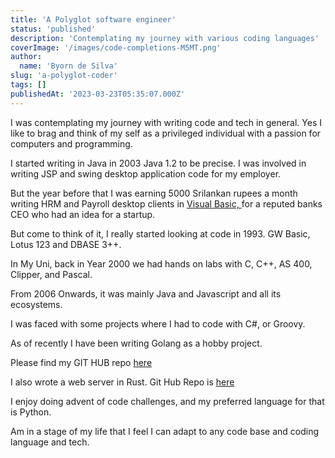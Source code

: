```yaml
---
title: 'A Polyglot software engineer'
status: 'published'
description: 'Contemplating my journey with various coding languages'
coverImage: '/images/code-completions-M5MT.png'
author:
  name: 'Byorn de Silva'
slug: 'a-polyglot-coder'
tags: []
publishedAt: '2023-03-23T05:35:07.000Z'
---
```


I was contemplating my journey with writing code and tech in general. Yes I like to brag and think of my self as a privileged individual with a passion for computers and programming.

I started writing in Java in 2003 Java 1.2 to be precise. I was involved in writing JSP and swing desktop application code for my employer.

But the year before that I was earning 5000 Srilankan rupees a month writing HRM and Payroll desktop clients in [Visual Basic, ](http://VB.NET)for a reputed banks CEO who had an idea for a startup.

But come to think of it, I really started looking at code in 1993. GW Basic, Lotus 123 and DBASE 3++.

In My Uni, back in Year 2000 we had hands on labs with C, C++, AS 400, Clipper, and Pascal.

From 2006 Onwards, it was mainly Java and Javascript and all its ecosystems.

I was faced with some projects where I had to code with C#, or Groovy.

As of recently I have been writing Golang as a hobby project.

Please find my GIT HUB repo [here](https://github.com/byorn/advent_of_code)

I also wrote a web server in Rust. Git Hub Repo is [here](https://github.com/byorn/learning_rust/tree/main/src)

I enjoy doing advent of code challenges, and my preferred language for that is Python.

Am in a stage of my life that I feel I can adapt to any code base and coding language and tech.